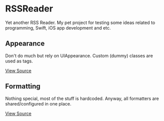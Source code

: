 # RSSReader

Yet another RSS Reader. My pet project for testing some ideas related to programming, Swift, iOS app development and etc.

## Appearance

Don't do much but rely on UIAppearance. Custom (dummy) classes are used as tags.

[View Source](x-source-tag://Appearance-Configuration)

## Formatting

Nothing special, most of the stuff is hardcoded. Anyway, all formatters are shared/configured in one place.

[View Source](x-source-tag://Shared-Formatters)
